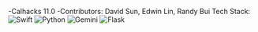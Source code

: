 -Calhacks 11.0 
-Contributors: David Sun, Edwin Lin, Randy Bui
Tech Stack:
![Swift](https://img.shields.io/badge/Swift-gray?style=flat&logo=swift) ![Python](https://img.shields.io/badge/Python-gray?style=flat&logo=python)  ![Gemini](https://img.shields.io/badge/Gemini-gray?style=flat&logo=google) ![Flask](https://img.shields.io/badge/Flask-gray?style=flat&logo=flask)